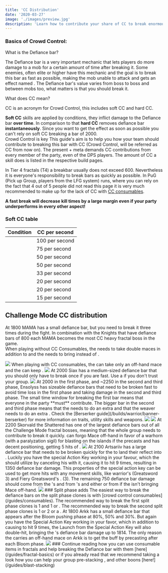 ```yaml
---
title: 'CC Distribution'
date: '2020-03-27'
image: './images/preview.jpg'
description: 'Learn how to contribute your share of CC to break enormous break bars.'
---
```

 
### Basics of Crowd Control:<br/>
<Grid>
<GridItem sm="6">

What is the Defiance bar?

The Defiance bar is a very important mechanic that lets players do more damage to a mob for a certain amount of time after breaking it. Some enemies, often elite or higher have this mechanic and the goal is to break this bar as fast as possible, making the mob unable to attack and gets an effect named <Effect name="exposed"/>. The Defiance bar's value varies from boss to boss and between mobs too, what matters is that you should break it.
</GridItem>

<GridItem sm="6">
What does CC mean?

CC is an acronym for Crowd Control, this includes soft CC and hard CC.

**Soft CC** skills are applied by conditions, they inflict damage to the Defiance bar **over time**. In comparison to that **hard CC** removes defiance bar **instantaneously**. Since you want to get the <Effect name="exposed"/> effect as soon as possible you can't rely on soft CC breaking a bar of 2000.  
</GridItem>
<GridItem sm="12">
Crowd Control is key
</GridItem>
<GridItem sm="6">
This guide's aim is to help you how your team should contribute to breaking this bar with CC (Crowd Control, will be referred as CC from now on). The present <Specialization name="firebrand"/> + <Specialization name="renegade"/> meta demands CC contributions from every member of the party, even of the DPS players. The amount of CC a skill does is listed in the respective build pages.  

In Tier 4 fractals (T4) a breakbar usually does not exceed 600. Nevertheless it is everyone's responsibility to break bars as quickly as possible. In PuG (Pick up Group, players from the LFG system) runs, where you can rely on the fact that 4 out of 5 people did not read this page it is very much recommended to make up for the lack of CC with [CC consumables](/guides/consumables).

**A fast break will decrease kill times by a large margin even if your party underperforms in every other aspect!**
</GridItem>
<GridItem sm="6">
### Soft CC table
| Condition       | CC per second |
| ------------------------- | -------------- |
| <Condition name="Fear"/> | 100 per second | 
| <Condition name="Taunt"/> | 75 per second |
| <Condition name="Immobile"/> | 50 per second |
| <Condition name="slow"/> | 50 per second |
| <Condition name="chilled"/> | 33 per second |
| <Condition name="blind"/> | 20 per second |
| <Condition name="Weakness"/> | 20 per second |
| <Condition name="Crippled"/> | 15 per second |
</GridItem>
</Grid>

## Challenge Mode CC distribution
<Tabs>

<Tab title="Mama">
<Divider text="MAMA restricted"/>

At 1800 MAMA has a small defiance bar, but you need to break it three times during the fight. In combination with the Knights that have defiance bars of 800 each MAMA becomes the most CC heavy fractal boss in the game.  
When playing without CC Consumables, the <Specialization name="Berserker"/> needs to take double maces in addition to <Skill name="wildblow"/> and the <Specialization name="firebrand"/> needs to bring <Skill name="HammerofWisdom"/> instead of <Skill name="sword of justice"/>.

<Image src="./images/mama_restricted.png" caption="Restricted Mama CC distribution"/>

<Divider text="MAMA unrestricted"/>
When playing with CC consumables, the <Specialization name="Berserker"/> can take only an off-hand mace and the <Specialization name="firebrand"/> can keep <Skill name="sword of justice"/>.

<Image src="./images/mama_unrestricted.png" caption="Unrestricted Mama CC distribution with consumables"/>

</Tab>
<Tab title="Siax">
<Divider text="Siax"/>
At 2000 Siax has a medium-sized defiance bar that you should only have to break once if you are fast.  
Use a <Item name="metalrod"/> if you don't trust your group.
<Image src="./images/siax.png" caption="Siax CC distribution"/>

</Tab>
<Tab title="Ensolyss">
<Divider text="Ensolyss"/>
At 2000 in the first phase, and ~2250 in the second and third phase, Ensolyss has sizeable defiance bars that need to be broken fast to avoid time loss in the first phase and taking damage in the second and third phase. 
The small time window for breaking the first bar means that everyone in the party **must** contribute. 
The bigger bar in the second and third phase means that the <Specialization name="Berserker"/>  needs to do an extra <Skill name="pommelbash"/> and that the weaver needs to do an extra <Skill name="polaricleap"/>.  
Check the [Berserker guide](/builds/warrior/banner-berserker) for more information on traits, utility skills and weapons.
<Image src="./images/enso_1.png" caption="Ensolyss Phase 1 CC distribution"/>

<Image src="./images/enso_2.png" caption="Ensolyss Phase 2 and 3 CC distribution"/>

</Tab>

<Tab title="Skorvald">
<Divider text="Skorvald"/>
At 2200 Skorvald the Shattered has one of the largest defiance bars out of all the Challenge Mode fractal bosses, meaning that the whole group needs to contribute to break it quickly.  
<Specialization name="berserker"/> can forgo Mace off-hand in favor of a warhorn (with a paralyzation sigil) for blasting <Boon name="Might"/> on the islands if the <Specialization name="renegade"/> precasts <Skill name="Darkrazorsdaring"/> and has decent positioning, getting 5 hits of <Skill name="Surge of the mists"/>.

<Image src="./images/skorvald.png" caption="Skorvald CC distribution"/>
</Tab>
<Tab title="Artsariiv">
<Divider text="Artsariiv"/>
At 2100 Artsariiv has a large defiance bar that needs to be broken quickly for the <Specialization name="Soulbeast"/> to land their reflect into <Effect name="exposed"/>. Luckily you have the special Action Key working in your favour, which the <Specialization name="renegade"/> should utilize by canceling his <Skill name="Surge of the mists"/> with it, causing it to hit 9 times, resulting in 1350 defiance bar damage.  
This properties of the special action key can be used to get more hits with any movement skills, like warrior's <Skill name="whirlwindattack"/> (Greatsword 3) and Fiery Greatsword's <Skill name="fierywhirl"/>. (3).  
The remaining 750 defiance bar damage should come from the <Specialization name="firebrand"/>'s <Skill name="Banesignet"/> and from <Specialization name="berserker"/>'s <Skill name="headbutt"/> and either <Skill name="Tremor"/> or <Skill name="updraft"/> from <Specialization name="weaver"/> if the <Specialization name="berserker"/> isn't bringing Mace off-hand.  


<Image src="./images/artsariiv.png" caption="Artsariiv CC distribution"/>
### Split phase adds
The easiest way to break the defiance bars on the split phase clones is with [crowd control consumables](/guides/consumables).  
The recommended way to break the first split phase clones is 1 <Item name="rock"/> and 1 <Item name="termiteshovel"/> or <Item name="metalrod"/>.  
The recommended way to break the second split phase clones is 1 <Item name="sentinelrifle"/> or 2 <Item name="rock"/> or a <Item name="termiteshovel">.
</Tab>

<Tab title="Arkk">
<Divider text="Arkk"/>
At 1800 Arkk has a small defiance bar that appears after the Bloom pushing phase at 80%, 50% and 30%.  
But again you have the Special Action Key working in your favor, which in addition to causing <Skill name="Surge of the mists"/> to hit 9 times, the Launch from the Special Action Key will also double-hit, bringing the <Specialization name="renegade"/>'s defiance bar damage up to 1814.  
The only reason the <Specialization name="berserker"/> carries an off-hand mace on Arkk is to get the <Item name="severance"/> buff by precasting <Skill name="Tremor"/> after each Bloom phase.
<Image src="./images/arkk.png" caption="Arkk CC distribution"/>
</Tab>
</Tabs>

<Divider text="What now?"/>
### Continue reading how you can use consumable items in fractals and help breaking the Defiance bar with them [here](/guides/fractal-basics) or if you already read that we recommend taking a look how you can help your group pre-stacking <Boon name="might"/>, <Boon name="Fury"/> and other boons [here!](/guides/blast-stacking)
